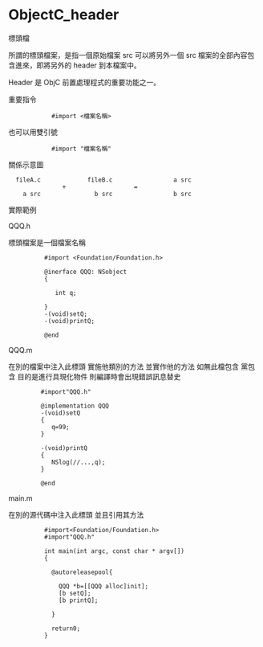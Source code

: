 # ObjectC_header
標頭檔

所謂的標頭檔案，是指一個原始檔案 src 可以將另外一個 src 檔案的全部內容包含進來，即將另外的 header 到本檔案中。

Header 是 ObjC 前置處理程式的重要功能之一。

重要指令

                #import <檔案名稱>

也可以用雙引號

                #import "檔案名稱"

關係示意圖


      fileA.c             fileB.c                 a src
                   +                   = 
        a src               b src                 b src
        
實際範例

QQQ.h 

標頭檔案是一個檔案名稱

              #import <Foundation/Foundation.h>
              
              @inerface QQQ: NSobject
              {
              
                 int q;
              
              }
              -(void)setQ;
              -(void)printQ;
              
              @end

QQQ.m

在別的檔案中注入此標頭
實施他類別的方法
並實作他的方法
如無此檔包含
黨包含 目的是進行具現化物件
則編譯時會出現錯誤訊息替史
     
             #import"QQQ.h"
             
             @implementation QQQ
             -(void)setQ
             {
                q=99;
             }
             
             -(void)printQ
             {
                NSlog(//...,q);
             }
             
             @end
             
main.m

在別的源代碼中注入此標頭
並且引用其方法

              #import<Foundation/Foundation.h>
              #import"QQQ.h"
              
              int main(int argc, const char * argv[])
              {
              
                @autoreleasepool{
                
                  QQQ *b=[[QQQ alloc]init];
                  [b setQ];
                  [b printQ];
                
                }
               
                return0;
              }
